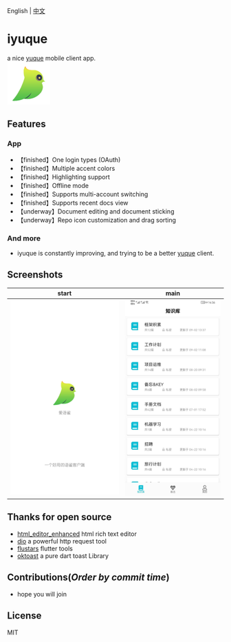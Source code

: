 English | [中文](/README.md)
# iyuque
a nice [yuque](https://www.yuque.com) mobile client app.        
![logo](./assets/images/ic_launcher.png?raw=true)

## Features

### App
* 【finished】One login types (OAuth)
* 【finished】Multiple accent colors
* 【finished】Highlighting support
* 【finished】Offline mode
* 【finished】Supports multi-account switching
* 【finished】Supports recent docs view
* 【underway】Document editing and document sticking
* 【underway】Repo icon customization and drag sorting

### And more
* iyuque is constantly improving, and trying to be a better [yuque](https://www.yuque.com) client.

## Screenshots

| start | main |
|:-:|:-:|
| ![start](./assets/app/start.png?raw=true) | ![main](./assets/app/main.jpg?raw=true) |

## Thanks for open source

* [html_editor_enhanced](https://github.com/tneotia/html-editor-enhanced) html rich text editor
* [dio](https://github.com/flutterchina/dio) a powerful http request tool  
* [flustars](https://github.com/Sky24n/flustars) flutter tools   
* [oktoast](https://github.com/OpenFlutter/flutter_oktoast) a pure dart toast Library

## Contributions(*Order by commit time*)

* hope you will join


## License
MIT

